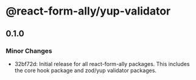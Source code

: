 # @react-form-ally/yup-validator

## 0.1.0

### Minor Changes

- 32bf72d: Initial release for all react-form-ally packages. This includes the core hook package and
  zod/yup validator packages.
